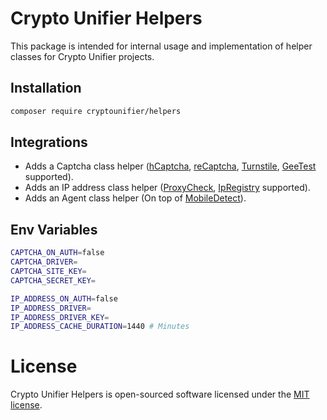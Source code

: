 # Crypto Unifier Helpers

This package is intended for internal usage and implementation of helper classes for Crypto Unifier projects.

## Installation

```sh
composer require cryptounifier/helpers
```

## Integrations

- Adds a Captcha class helper ([hCaptcha](https://www.hcaptcha.com/), [reCaptcha](https://developers.google.com/recaptcha?hl=pt-br), [Turnstile](https://www.cloudflare.com/pt-br/products/turnstile/), [GeeTest](https://www.geetest.com/en/) supported).
- Adds an IP address class helper ([ProxyCheck](https://proxycheck.io/), [IpRegistry](https://ipregistry.co/) supported).
- Adds an Agent class helper (On top of [MobileDetect](https://github.com/serbanghita/Mobile-Detect)).


## Env Variables

```sh
CAPTCHA_ON_AUTH=false
CAPTCHA_DRIVER=
CAPTCHA_SITE_KEY=
CAPTCHA_SECRET_KEY=

IP_ADDRESS_ON_AUTH=false
IP_ADDRESS_DRIVER=
IP_ADDRESS_DRIVER_KEY=
IP_ADDRESS_CACHE_DURATION=1440 # Minutes
```

# License

Crypto Unifier Helpers is open-sourced software licensed under the [MIT license](LICENSE).
